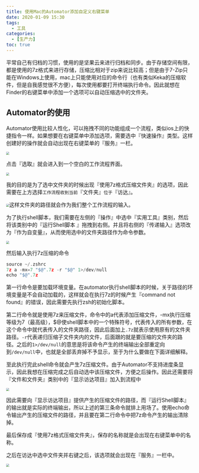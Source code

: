 ```yaml
---
title: 使用Mac的Automator添加自定义右键菜单
date: 2020-01-09 15:30
tags:
  - 工具
categories:
  - [生产力]
toc: true
---
```


平常自己有归档的习惯，使用的是坚果云来进行归档和同步。由于存储空间有限，都是使用的7z格式来进行存储，压缩比相对于zip来说比较高；但是由于7-Zip只能在Windows上使用，mac上只能使用对应的命令行（也有类似Keka的压缩软件，但是自我感觉很不方便），每次使用都要打开终端执行命令。因此就想在Finder的右键菜单中添加一个选项可以自动压缩选中的文件夹。

<!--more-->

## Automator的使用

Automator使用比较人性化，可以拖拽不同的功能组成一个流程，类似ios上的快捷指令一样。如果想要在右键菜单中添加选项，需要选中『快速操作』类型。这样创建好的操作就会自动出现在右键菜单的『服务』一栏。

<img src="https://i.loli.net/2020/01/09/nlidkC79a6pE518.png" style="zoom:50%;" />

点击『选取』就会进入到一个空白的工作流程界面。

<img src="https://i.loli.net/2020/01/09/X4c29Aywpl85NEv.png" style="zoom:50%;" />

我的目的是为了选中文件夹的时候出现『使用7z格式压缩文件夹』的选项，因此需要在上方选择`工作流程收到当前`『文件夹』`位于`『访达』。

<img src="https://i.loli.net/2020/01/09/pveT9AZFy3284H7.png" style="zoom:50%;" />这样文件夹的路径就会作为我们整个工作流程的输入。

为了执行shell脚本，我们需要在左侧的『操作』中选中『实用工具』类别，然后将该类别中的『运行Shell脚本
』拖拽到右侧。并且将右侧的『传递输入』选项改为『作为自变量』，从而使用选中的文件夹路径作为命令参数。

<img src="https://i.loli.net/2020/01/09/8eIUbJazXdTMOLQ.png" style="zoom:50%;" />

然后输入执行7z压缩的命令

```c
source ~/.zshrc
7z a -mx=7 "$@".7z -r "$@" 1>/dev/null
echo "$@".7z
```

第一行命令是要加载环境变量。在automator执行shell脚本的时候，关于路径的环境变量是不会自动加载的，这样就会在执行7z的时候产生『command not found』的错误，因此需要先执行zsh的初始化脚本。

第二行命令就是使用7z来压缩文件，命令中的a代表添加压缩文件，-mx执行压缩等级为7（最高级），$@使shell脚本中的一个特殊符号，代表传入的所有参数，在这个命令中就代表传入的文件夹路径，因此后面加上`.7z`就表示使用原有的文件夹路径。`-r`代表递归压缩子文件夹内的文件，后面跟的就是要压缩的文件夹的路径。之后的`1>/dev/null`的意思是将该命令产生的终端输出全部重定向到`/dev/null`中，也就是全部丢弃掉不予显示，至于为什么要做在下面详细解释。

至此执行完此shell命令就会产生7z压缩文件。由于Automator不支持进度条显示，因此我想在压缩完成之后自动选中该压缩文件，方便之后操作。因此还需要将『文件和文件夹』类别中的『显示访达项目』加入到流程中

<img src="https://i.loli.net/2020/01/09/MvYxaAkutpW3mRq.png" style="zoom:50%;" />

因此需要向『显示访达项目』提供产生的压缩文件的路径，而『运行Shell脚本』的输出就是实际的终端输出，所以上述的第三条命令就排上用场了。使用echo命令输出产生的压缩文件的路径，并且要在第二行命令中把7z命令产生的输出清除掉。

最后保存成『使用7z格式压缩文件夹』，保存的名称就是会出现在右键菜单中的名称。

之后在访达中选中文件夹并右键之后，该选项就会出现在『服务』一栏中。

<img src="https://i.loli.net/2020/01/09/DF7Xmzb9gfEUKMH.png" style="zoom:50%;" />
